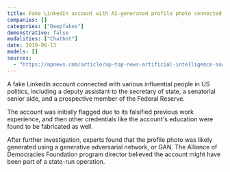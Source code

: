 ```yaml
---
title: Fake LinkedIn account with AI-generated profile photo connected with senior government officials
companies: []
categories: ["Deepfakes"]
demonstrative: false
modalities: ["Chatbot"]
date: 2019-06-13
models: []
sources:
  - "https://apnews.com/article/ap-top-news-artificial-intelligence-social-platforms-think-tanks-politics-bc2f19097a4c4fffaa00de6770b8a60d"
---
```


A fake LinkedIn account connected with various influential people in US politics, including a deputy assistant to the secretary of state, a senatorial senior aide, and a prospective member of the Federal Reserve.

The account was initially flagged due to its falsified previous work experience, and then other credentials like the account's education were found to be fabricated as well.

After further investigation, experts found that the profile photo was likely generated using a generative adversarial network, or GAN. The Alliance of Democracies Foundation program director believed the account might have been part of a state-run operation.
